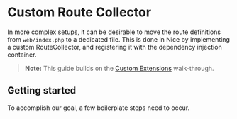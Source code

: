 Custom Route Collector
======================

In more complex setups, it can be desirable to move the route definitions from `web/index.php` to a 
dedicated file. This is done in Nice by implementing a custom RouteCollector, and registering it with
the dependency injection container.

> **Note:** This guide builds on the [Custom Extensions](custom-extensions.md) walk-through.

Getting started
---------------

To accomplish our goal, a few boilerplate steps need to occur.
